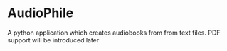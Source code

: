 # AudioPhile
A python application which creates audiobooks from from text files. PDF support will be introduced later
